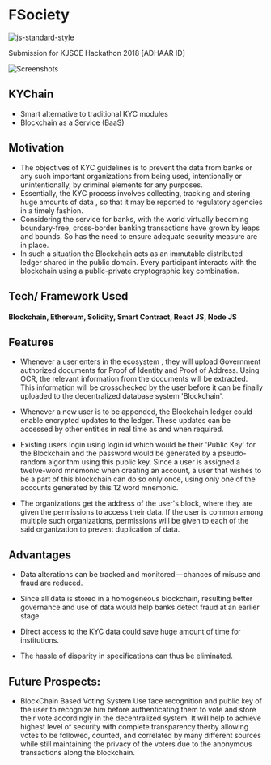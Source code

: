 # FSociety
[![js-standard-style](https://img.shields.io/badge/code%20style-standard-brightgreen.svg?style=flat)](https://github.com/feross/standard)

Submission for KJSCE Hackathon 2018 [ADHAAR ID]

![Screenshots](https://github.com/Somil112/FSociety/blob/master/kychain.gif)

## KYChain
 * Smart alternative to traditional KYC modules 
 * Blockchain as a Service (BaaS)

## Motivation
* The objectives of KYC guidelines is to prevent the data from banks or any such important organizations from being used, intentionally or unintentionally, by criminal elements for any purposes.
* Essentially, the KYC process involves collecting, tracking and storing huge amounts of data , so that it may be reported to regulatory agencies in a timely fashion.
* Considering the service for banks, with the world virtually becoming boundary-free, cross-border banking transactions have grown by leaps and bounds. So has the need to ensure adequate security measure are in place.
* In such a situation the Blockchain acts as an immutable distributed ledger shared in the public domain. Every participant interacts with the blockchain using a public-private cryptographic key combination.

## Tech/ Framework Used
#### Blockchain, Ethereum, Solidity, Smart Contract, React JS, Node JS

## Features
* Whenever a user enters in the ecosystem , they will upload Government authorized documents for Proof of Identity and Proof of Address. Using OCR, the relevant information from the documents will be extracted. This information will be crosschecked by the user before it can be finally uploaded to the decentralized database system 'Blockchain'.

* Whenever a new user is to be appended, the Blockchain ledger could enable encrypted updates to the ledger. These updates can be accessed by other entities in real time as and when required.

* Existing users login using login id which would be their 'Public Key' for the Blockchain and the password would be generated by a pseudo-random algorithm using this public key. Since a user is assigned a twelve-word mnemonic when creating an account, a user that wishes to be a part of this blockchain can do so only once, using only one of the accounts generated by this 12 word mnemonic.

* The organizations get the address of the user's block, where they are given the permissions to access their data. If the user is   common among multiple such organizations, permissions will be given to each of the said organization to prevent duplication of data.

## Advantages 
*  Data alterations can be tracked and monitored — chances of misuse and fraud are reduced.

* Since all data is stored in a homogeneous blockchain, resulting better governance and use of data would help banks detect fraud at an  earlier stage.

* Direct access to the KYC data could save huge amount of time for institutions.

* The hassle of disparity in specifications can thus be eliminated.

## Future Prospects:
* BlockChain Based Voting System
  Use face recognition and public key of the user to recognize him before authenticating them to vote and store their vote accordingly in the decentralized system. It will help to achieve highest level of security with complete transparency therby allowing votes to be followed, counted, and correlated by many different sources while still maintaining the privacy of the voters due to the anonymous transactions along the blockchain.
